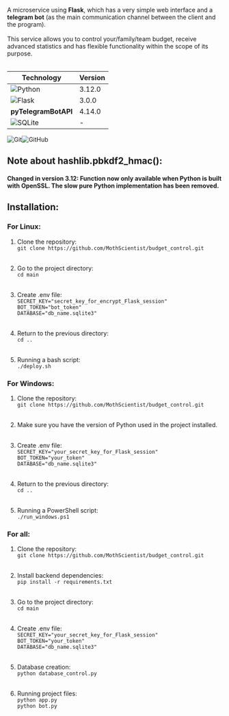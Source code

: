 A microservice using **Flask**, which has a very simple web interface and a **telegram bot**
(as the main communication channel between the client and the program).</br></br>
This service allows you to control your/family/team budget, receive advanced statistics and has flexible functionality 
within the scope of its purpose.</br></br>

| Technology                                                                                                   | Version |
|--------------------------------------------------------------------------------------------------------------|---------|
| ![Python](https://img.shields.io/badge/python-3670A0?style=for-the-badge&logo=python&logoColor=ffdd54)       | 3.12.0  |
| ![Flask](https://img.shields.io/badge/flask-%23000.svg?style=for-the-badge&logo=flask&logoColor=white)       | 3.0.0   |
| **pyTelegramBotAPI**                                                                                         | 4.14.0  |
| ![SQLite](https://img.shields.io/badge/sqlite-%2307405e.svg?style=for-the-badge&logo=sqlite&logoColor=white) | -       |


![Git](https://img.shields.io/badge/git-%23F05033.svg?style=for-the-badge&logo=git&logoColor=white)![GitHub](https://img.shields.io/badge/github-%23121011.svg?style=for-the-badge&logo=github&logoColor=white)

## Note about hashlib.pbkdf2_hmac(): 
#### Changed in version 3.12: Function now only available when Python is built with OpenSSL. The slow pure Python implementation has been removed.

## Installation:
### For Linux:
1. Clone the repository:</br>
```git clone https://github.com/MothScientist/budget_control.git``` </br></br>

2. Go to the project directory:</br>
```cd main``` </br></br>

3. Create .env file: </br>
```SECRET_KEY="secret_key_for_encrypt_Flask_session"```</br>
```BOT_TOKEN="bot_token"```</br>
```DATABASE="db_name.sqlite3"```</br></br>

4. Return to the previous directory:</br>
```cd ..``` </br></br>

5. Running a bash script: </br> 
```./deploy.sh``` </br>

### For Windows:
1. Clone the repository: </br>
```git clone https://github.com/MothScientist/budget_control.git``` </br></br>

2. Make sure you have the version of Python used in the project installed. </br></br>

3. Create .env file: </br>
```SECRET_KEY="your_secret_key_for_Flask_session"```</br>
```BOT_TOKEN="your_token"```</br>
```DATABASE="db_name.sqlite3"```</br></br>

4. Return to the previous directory:</br>
```cd ..``` </br></br>

5. Running a PowerShell script: </br> 
```./run_windows.ps1``` </br>

### For all:
1. Clone the repository: </br>
```git clone https://github.com/MothScientist/budget_control.git``` </br></br>

2. Install backend dependencies: </br> 
```pip install -r requirements.txt``` </br></br>

3. Go to the project directory:</br>
```cd main``` </br></br>

4. Create .env file: </br>
```SECRET_KEY="your_secret_key_for_Flask_session"```</br>
```BOT_TOKEN="your_token"```</br>
```DATABASE="db_name.sqlite3"```</br></br>

5. Database creation: </br> 
```python database_control.py``` </br></br>

6. Running project files: </br>
```python app.py``` </br>
```python bot.py``` </br></br>
